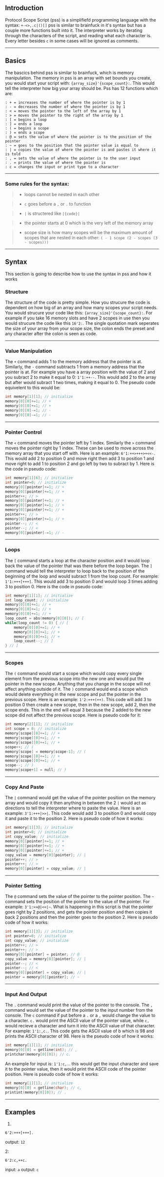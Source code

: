 ## Introduction

Protocol Scope Script (pss) is a simplifiefd programming language with the syntax: `+-<>,.c|()[]`
pss is similar to brainfuck in it's syntax but has a couple more functions built into it. The interpreter works by iterating through the characters of the script, and reading what each character is. Every letter besides `c` in some cases will be ignored as comments.

---

## Basics

The bascics behind pss is similar to brainfuck, which is memory manipulation. The memory in pss is an array with set bounds you create, you would start your script with: `{array_size}'{scope_count}:`. This would tell the interpreter how big your array should be. Pss has 12 functions which are:
```brainfuck
: + = increases the number of where the pointer is by 1
: - = decreases the number of where the pointer is by 1
: < = moves the pointer to the left of the array by 1
: > = moves the pointer to the right of the array by 1
: [ = begins a loop
: ] = ends a loop
: ( = begins a scope
: ) = ends a scope
: @ = sets the value of where the pointer is to the position of the pointer
: ~ = goes to the position that the pointer value is equal to
: | = copies the value of where the pointer is and pastes it where it is told
: , = sets the value of where the pointer is to the user input
: . = prints the value of where the pointer is
: c = changes the input or print type to a character

```

---

### Some rules for the syntax:

> - loops cannot be nested in each other

> - `c` goes before a `,` or `.` to function

> - `|` is structered like `|{code}|`

> - the pointer starts at 0 which is the very left of the memory array

> - scope size is how many scopes will be the maximum amount of scopes that are nested in each other: `( - 1 scope (2 - scopes (3 - scopes)))`

---

## Syntax

This section is going to describe how to use the syntax in pss and how it works

### Structure

The structure of the code is pretty simple. How you strucure the code is dependent on how big of an array and how many scopes your script needs. You would strucure your code like this: `{array_size}'{scope_count}:`. For example if you take 16 memory slots and have 2 scopes in use then you would strucure the code like this `16'2:`. The single quotation mark seperates the size of your array from your scope size, the colon ends the preset and any character after the colon is seen as code.

---

### Value Manipulation
The `+` command adds 1 to the memory address that the pointer is at. Similarly, the `-` command subtracts 1 from a memory address that the pointer is at. For example you have a array position with the value of 2 and you subract 2 to make it equal to 0: `1'1:++--`. This would add 2 to the array but after would subract 1 two times, making it equal to 0. The pseudo code equivelent to this would be:
```c
int memory[1][1]; // initialize
memory[0][0]+=1; // +
memory[0][0]+=1; // +
memory[0][0]-=1; // -
memory[0][0]-=1; // -
```

---


### Pointer Control
The `<` command moves the pointer left by 1 index. Similarly the `>` command moves the pointer right by 1 index. These can be used to move across the memory array that you start off with. Here is an example: `6'1:++>+++>+<<-`. This would add 2 to position 0 and move right then add 3 to position 1 and move right to add 1 to position 2 and go left by two to subract by 1. Here is the code in pseudo code:
```c
int memory[1][6]; // initialize
int pointer=0; // initialize
memory[0][pointer]+=1; // +
memory[0][pointer]+=1; // +
pointer++; // >
memory[0][pointer]+=1; // +
memory[0][pointer]+=1; // +
memory[0][pointer]+=1; // +
pointer++; // >
memory[0][pointer]+=1; // +
pointer--; // <
pointer--; // <
memory[0][pointer]-=1; // -
```

---

### Loops
The `[` command starts a loop at the character position and it would loop back the value of the pointer that was there before the loop began. The `]` command would tell the interpreter to loop back to the position of the beginning of the loop and would subract 1 from the loop count. For example: `1'1:+++[+++]`. This would add 3 to position 0 and would loop 3 times adding 3 to position 0. Here is the code in pseudo code:
```c
int memory[1][1]; // initialize
int loop_count; // initialize
memory[0][0]+=1; // +
memory[0][0]+=1; // +
memory[0][0]+=1; // +
loop_count = abs(memory[0][0]); // [
while(loop_count != 0) { // [
    memory[0][0]+=1; // +
    memory[0][0]+=1; // +
    memory[0][0]+=1; // +
    loop_count--; // ]
} // ]
```

---

### Scopes
The `(` command would start a scope which would copy every single element from the previous scope into the new one and would put the pointer in the new scope. Anything that you change in the scope will not affect anything outside of it. The `)` command would end a scope which would delete everything in the new scope and put the pointer in the previous scope. Here is an example: `1'2:+++(++)`. This code will add 3 to position 0 then create a new scope, then in the new scope, add 2, then the scope ends. This in the end will equal 3 because the 2 added to the new scope did not affect the previous scope. Here is pseudo code for it:
```c
int memory[2][1]; // initialize
int scope = 0; // initialize
memory[scope][0]+=1; // +
memory[scope][0]+=1; // +
memory[scope][0]+=1; // +
scope++; // (
memory[scope] = memory[scope-1]; // (
memory[scope][0]+=1; // +
memory[scope][0]+=1; // +
scope--; // )
memory[scope+1] = null; // )
```

---

### Copy And Paste
The `|` command would get the value of the pointer position on the memory array and would copy it then anything in between the 2 `|` would act as directions to tell the interpreter where to paste the value. Here is an example: `3'1:+++|>>|`. This code would add 3 to position 0 and would copy it and paste it to the position 2. Here is pseudo code of how it works:
```c
int memory[1][3]; // initialize
int pointer=0; // initialize
int copy_value; // initialize
memory[0][pointer]+=1; // +
memory[0][pointer]+=1; // +
memory[0][pointer]+=1; // +
copy_value = memory[0][pointer]; // |
pointer++; // >
pointer++; // >
memory[0][pointer] = copy_value; // |
```

---

### Pointer Setting
The `@` command sets the value of the pointer to the pointer position. The `~` command sets the position of the pointer to the value of the pointer. For example: `3'1:>>@|<<|~`. What is happening in this script is that the pointer goes right by 2 positions, and gets the pointer position and then copies it back 2 positions and then the pointer goes to the position 2. Here is pseudo code of how it works:
```c
int memory[1][3]; // initialize
int pointer=0; // initialize
int copy_value; // initialize
pointer++; // >
pointer++; // >
memory[0][pointer] = pointer; // @
copy_value = memory[0][pointer]; // |
pointer--; // <
pointer--; // <
memory[0][pointer] = copy_value; // |
pointer = memory[0][pointer]; // ~
```

---

### Input And Output

The `.` command would print the value of the pointer to the console. The `,` command would set the value of the pointer to the input number from the console. The `c` command if put before a `.` or a `,` would change the value to a character. `c.` would print the ASCII value of the pointer value, while `c,` would recieve a character and turn it into the ASCII value of that character. For example: `1'1:,c.`. This code gets the ASCII value of b which is 98 and prints the ASCII character of 98. Here is the pseudo code of how it works:
```c
int memory[1][1]; // initialize
memory[0][0] = getline(int); // ,
printchar(memory[0][0]); // c.
```

An example for input is: `1'1:c,.`. this would get the input character and save it to the pointer value, then it would print the ASCII code of the pointer position. Here is pseudo code of how it works:
```c
int memory[1][1]; // initialize
memory[0][0] = getline(char); // c,
printint(memory[0][0]); // .
```

---

## Examples

1)
```brainfuck
6'2:+++[+++].
```
output: `12`

2:
```brainfuck
6'2:c,++c.
```
input: `a`
output: `c`
